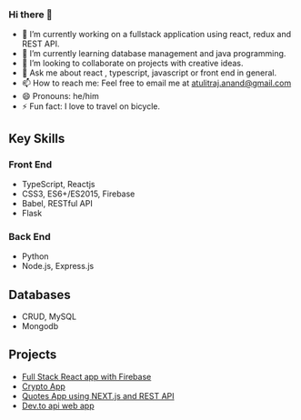 ### Hi there 👋

<!--
**icecoffee-dev/icecoffee-dev** is a ✨ _special_ ✨ repository because its `README.md` (this file) appears on your GitHub profile.

Here are some ideas to get you started:

- 🔭 I’m currently working on ...
- 🌱 I’m currently learning ...
- 👯 I’m looking to collaborate on ...
- 🤔 I’m looking for help with ...
- 💬 Ask me about ...
- 📫 How to reach me: ...
- 😄 Pronouns: ...
- ⚡ Fun fact: ...
-->

- 🔭 I’m currently working on a fullstack application using react, redux and REST API.
- 🌱 I’m currently learning database management and java programming.
- 👯 I’m looking to collaborate on projects with creative ideas.
- 💬 Ask me about react , typescript, javascript or front end in general.
- 📫 How to reach me: Feel free to email me at atulitraj.anand@gmail.com 
- 😄 Pronouns: he/him
- ⚡ Fun fact: I love to travel on bicycle.

## Key Skills

### Front End
- TypeScript, Reactjs
- CSS3, ES6+/ES2015, Firebase
- Babel, RESTful API
- Flask

### Back End
- Python
- Node.js, Express.js

## Databases
- CRUD, MySQL
- Mongodb

## Projects

- [Full Stack React app with Firebase](https://github.com/icecoffee-dev/react-loves-firebase)
- [Crypto App](https://github.com/icecoffee-dev/crypto-app-v2)
- [Quotes App using NEXT.js and REST API](https://github.com/icecoffee-dev/next-quote-app)
- [Dev.to api web app](https://github.com/icecoffee-dev/devto-api-bootstap)

